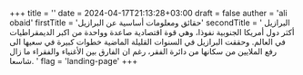 +++
title = ''
date = 2024-04-17T21:13:28+03:00
draft = false
auther = 'ali obaid'
firstTitle = 'حقائق ومعلومات أساسية عن البرازيل'
secondTitle = ' البرازيل أكثر دول أمريكا الجنوبية نفوذا، وهي قوة اقتصادية صاعدة وواحدة من اكبر الديمقراطيات في العالم. وحققت البرازيل في السنوات القليلة الماضية خطوات كبيرة في سعيها الى رفع الملايين من سكانها من دائرة الفقر، رغم ان الفارق بين الأغنياء والفقراء ما زال شاسعا. '
flag = 'landing-page'
+++
